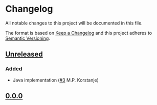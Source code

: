 # Changelog

All notable changes to this project will be documented in this file.

The format is based on [Keep a Changelog](https://keepachangelog.com/en/1.0.0/)
and this project adheres to [Semantic Versioning](https://semver.org/spec/v2.0.0.html).

## [Unreleased]

### Added 
- Java implementation ([#3](https://github.com/cucumber/cucumber-junit-xml-formatter/pull/3) M.P. Korstanje)

## [0.0.0]

[0.0.0]: https://github.com/cucumber/cucumber-junit-xml-formatter/compare/v0.0.0...main
[Unreleased]: https://github.com/cucumber/cucumber-junit-xml-formatter/compare/438ec1f6218a849eb2a684982e2ff7e304a3155f...v0.0.0
